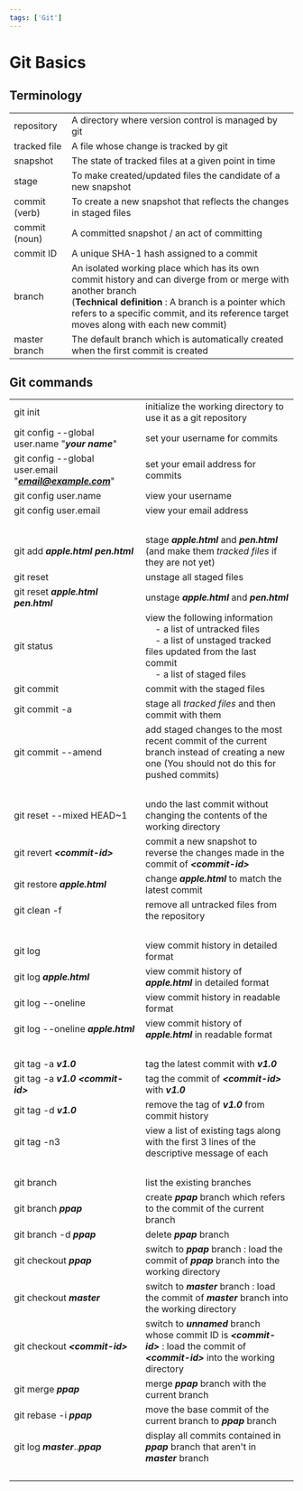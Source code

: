 ```yaml
---
tags: ['Git']
---
```

# Git Basics

## Terminology
|     |     |
| --- | --- |
| repository | A directory where version control is managed by git | 
| tracked file | A file whose change is tracked by git | 
| snapshot | The state of tracked files at a given point in time |
| stage | To make created/updated files the candidate of a new snapshot |
| commit (verb) | To create a new snapshot that reflects the changes in staged files |
| commit (noun) | A committed snapshot / an act of committing |
| commit ID | A unique SHA-1 hash assigned to a commit |
| branch | An isolated working place which has its own commit history and can diverge from or merge with another branch <br>(**Technical definition** : A branch is a pointer which refers to a specific commit, and its reference target moves along with each new commit) | 
| master branch | The default branch which is automatically created when the first commit is created |


## Git commands

|     |     |
| --- | --- |
| git init | initialize the working directory to use it as a git repository | 
| git config --global user.name "***your name***" | set your username for commits | 
| git config --global user.email "***email@example.com***" | set your email address for commits | 
| git config user.name | view your username | 
| git config user.email | view your email address | 
| &nbsp; | &nbsp; |
| git add ***apple.html pen.html*** | stage ***apple.html*** and ***pen.html*** (and make them *tracked files* if they are not yet) |
| git reset | unstage all staged files |
| git reset ***apple.html pen.html*** | unstage ***apple.html*** and ***pen.html*** |
| git status | view the following information <br> &nbsp;&nbsp;&nbsp; - a list of untracked files <br> &nbsp;&nbsp;&nbsp; - a list of unstaged tracked files updated from the last commit <br> &nbsp;&nbsp;&nbsp; - a list of staged files |
| git commit | commit with the staged files |
| git commit -a | stage all *tracked files* and then commit with them | 
| git commit --amend | add staged changes to the most recent commit of the current branch instead of creating a new one (You should not do this for pushed commits) | 
| &nbsp; | &nbsp; |
| git reset --mixed HEAD~1 | undo the last commit without changing the contents of the working directory |
| git revert ***<commit-id\>*** | commit a new snapshot to reverse the changes made in the commit of ***<commit-id\>*** |
| git restore ***apple.html*** | change ***apple.html*** to match the latest commit |
| git clean -f | remove all untracked files from the repository |
| &nbsp; | &nbsp; |
| git log | view commit history in detailed format |
| git log ***apple.html*** | view commit history of ***apple.html*** in detailed format |
| git log --oneline | view commit history in readable format |
| git log --oneline ***apple.html*** | view commit history of ***apple.html*** in readable format |
| &nbsp; | &nbsp; |
| git tag -a ***v1.0*** | tag the latest commit with ***v1.0*** |
| git tag -a ***v1.0*** ***<commit-id\>*** | tag the commit of ***<commit-id\>*** with ***v1.0*** |
| git tag -d ***v1.0*** | remove the tag of ***v1.0*** from commit history |
| git tag -n3 | view a list of existing tags along with the first 3 lines of the descriptive message of each |
| &nbsp; | &nbsp; |
| git branch | list the existing branches |
| git branch ***ppap*** | create ***ppap*** branch which refers to the commit of the current branch |
| git branch -d ***ppap*** | delete ***ppap*** branch |
| git checkout ***ppap*** | switch to ***ppap*** branch : load the commit of ***ppap*** branch into the working directory |
| git checkout ***master*** | switch to ***master*** branch : load the commit of ***master*** branch into the working directory |
| git checkout ***<commit-id\>*** | switch to ***unnamed*** branch whose commit ID is ***<commit-id\>*** : load the commit of ***<commit-id\>*** into the working directory|
| git merge ***ppap*** | merge ***ppap*** branch with the current branch | 
| git rebase -i ***ppap*** | move the base commit of the current branch to ***ppap*** branch | 
| git log ***master***..***ppap*** | display all commits contained in ***ppap*** branch that aren't in ***master*** branch |
| &nbsp; | &nbsp; |